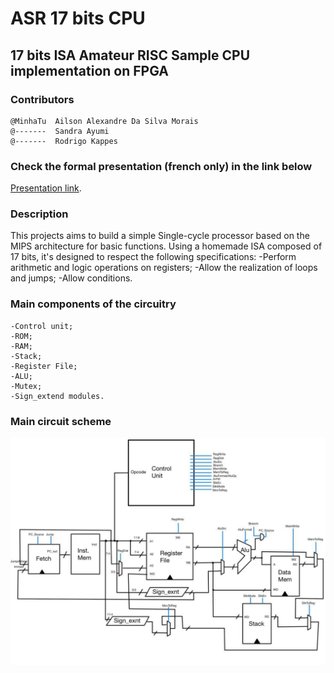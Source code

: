 # ASR 17 bits CPU
## 17 bits ISA Amateur RISC Sample CPU implementation on FPGA

### Contributors 
    @MinhaTu  Ailson Alexandre Da Silva Morais
    @-------  Sandra Ayumi
    @-------  Rodrigo Kappes

### Check the formal presentation (french only) in the link below
[Presentation link](https://centralesupelec-my.sharepoint.com/:f:/g/personal/ailson_morais_student-cs_fr/Emygj4c3wYZIkdcLtzaXXmEBsK_Y-_uDHsIJTqzVPmdvQg?e=v7OoTj). 

### Description 
This projects aims to build a simple Single-cycle processor based on the MIPS architecture for basic functions. Using a homemade ISA composed of 17 bits, it's designed to respect the following specifications:
    -Perform arithmetic and logic operations on registers;
    -Allow the realization of loops and jumps;
    -Allow conditions.
    
### Main components of the circuitry
    -Control unit;
    -ROM;
    -RAM;
    -Stack;
    -Register File;
    -ALU;
    -Mutex;
    -Sign_extend modules.
    
### Main circuit scheme
![plot](./Images/circuitry.png)
